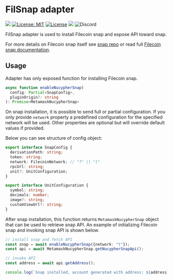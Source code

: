 # FilSnap adapter
![](https://github.com/nodefactoryio/filecoin-metamask-snap/workflows/ci/badge.svg)
[![License: MIT](https://img.shields.io/badge/License-MIT-yellow.svg)](https://opensource.org/licenses/MIT)
[![License](https://img.shields.io/badge/License-Apache%202.0-blue.svg)](https://opensource.org/licenses/Apache-2.0)
![](https://img.shields.io/badge/yarn-%3E%3D1.17.0-orange.svg?style=flat-square)
![Discord](https://img.shields.io/discord/608204864593461248?color=blue&label=Discord&logo=discord)

FilSnap adapter is used to install Filecoin snap and expose API toward snap.

For more details on Filecoin snap itself see [snap repo](https://github.com/NodeFactoryIo/filecoin-metamask-snap) or read full [Filecoin snap documentation](https://github.com/NodeFactoryIo/filecoin-metamask-snap/wiki).

## Usage

Adapter has only exposed function for installing Filecoin snap.

```typescript
async function enableNucypherSnap(
  config: Partial<SnapConfig>, 
  pluginOrigin?: string
): Promise<MetamaskNucypherSnap> 
```

On snap installation, it is possible to send full or partial configuration.
If you only provide `network` property a predefined configuration for the specified network will be used.
Other properties are optional but will override default values if provided.

Below you can see structure of config object:

```typescript
export interface SnapConfig {
  derivationPath: string;
  token: string;
  network: FilecoinNetwork; // "f" || "t"
  rpcUrl: string;
  unit?: UnitConfiguration;
}

export interface UnitConfiguration {
  symbol: string;
  decimals: number;
  image?: string;
  customViewUrl?: string;
}
```

After snap installation, this function returns `MetamaskNucypherSnap` object that can be used to retrieve snap API. 
An example of initializing Filecoin snap and invoking snap API is shown below.

```typescript
// install snap and fetch API
const snap = await enableNucypherSnap({network: "t"});
const api = await MetamaskNucypherSnap.getNucypherSnapApi();

// invoke API
const address = await api.getAddress();

console.log(`Snap installed, account generated with address: ${address}`);
```